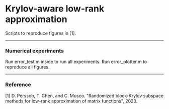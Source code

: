 # Krylov-aware low-rank approximation
Scripts to reproduce figures in [1].

---------------------------------------------------------------------
### Numerical experiments

Run error_test.m inside to run all experiments. Run error_plotter.m to reproduce all figures.

---------------------------------------------------------------------
### Reference
[1] D. Perssob, T. Chen, and C. Musco. "Randomized block-Krylov subspace methods for
low-rank approximation of matrix functions", 2023.
